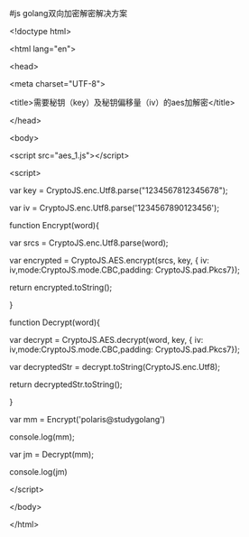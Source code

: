 \#js golang双向加密解密解决方案



&lt;!doctype html&gt;

&lt;html lang="en"&gt;

&lt;head&gt;

 &lt;meta charset="UTF-8"&gt;

 &lt;title&gt;需要秘钥（key）及秘钥偏移量（iv）的aes加解密&lt;\/title&gt;

&lt;\/head&gt;

&lt;body&gt;

 &lt;script src="aes\_1.js"&gt;&lt;\/script&gt;

 &lt;script&gt;

 var key = CryptoJS.enc.Utf8.parse\("1234567812345678"\);

 var iv = CryptoJS.enc.Utf8.parse\('1234567890123456'\);

 function Encrypt\(word\){

 var srcs = CryptoJS.enc.Utf8.parse\(word\);

 var encrypted = CryptoJS.AES.encrypt\(srcs, key, { iv: iv,mode:CryptoJS.mode.CBC,padding: CryptoJS.pad.Pkcs7}\);

 return encrypted.toString\(\);

 }

 function Decrypt\(word\){

 var decrypt = CryptoJS.AES.decrypt\(word, key, { iv: iv,mode:CryptoJS.mode.CBC,padding: CryptoJS.pad.Pkcs7}\);

 var decryptedStr = decrypt.toString\(CryptoJS.enc.Utf8\);

 return decryptedStr.toString\(\);

 }

 var mm = Encrypt\('polaris@studygolang'\)

 console.log\(mm\);

 var jm = Decrypt\(mm\);

 console.log\(jm\)

 &lt;\/script&gt;

&lt;\/body&gt;

&lt;\/html&gt;

